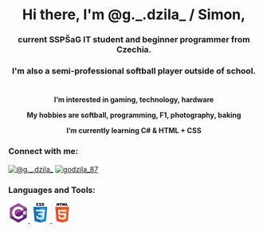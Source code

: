 <h1 align="center">Hi there, I'm @g._.dzila_ / Simon,</h1>
<h3 align="center">current SSPŠaG IT student and beginner programmer from Czechia. </h3>
<h3 align="center"> I'm also a semi-professional softball player outside of school. </h3>

<h1 ></h1>

<h4 style="text-align:center; margin-left:-20;">
  
I’m interested in **gaming, technology, hardware**

My hobbies are **softball, programming, F1, photography, baking**

I’m currently learning **C# & HTML + CSS**
  
</h4>
<h3 align="left">Connect with me:</h3>
<p align="left">
<a href="https://instagram.com/@g._.dzila_" target="blank"><img align="center" src="https://raw.githubusercontent.com/rahuldkjain/github-profile-readme-generator/master/src/images/icons/Social/instagram.svg" alt="@g._.dzila_" height="30" width="40" /></a>
<a href="https://discord.gg/godzila_87" target="blank"><img align="center" src="https://raw.githubusercontent.com/rahuldkjain/github-profile-readme-generator/master/src/images/icons/Social/discord.svg" alt="godzila_87" height="30" width="40" /></a>
</p> 



<h3 align="left">Languages and Tools:</h3>
<p align="left"> <a href="https://www.w3schools.com/cs/" target="_blank" rel="noreferrer"> <img src="https://raw.githubusercontent.com/devicons/devicon/master/icons/csharp/csharp-original.svg" alt="csharp" width="40" height="40"/> </a> <a href="https://www.w3schools.com/css/" target="_blank" rel="noreferrer"> <img src="https://raw.githubusercontent.com/devicons/devicon/master/icons/css3/css3-original-wordmark.svg" alt="css3" width="40" height="40"/> </a> <a href="https://www.w3.org/html/" target="_blank" rel="noreferrer"> <img src="https://raw.githubusercontent.com/devicons/devicon/master/icons/html5/html5-original-wordmark.svg" alt="html5" width="40" height="40"/> </a> </p>


<!--
**GodziLa87/GodziLa87** is a ✨ _special_ ✨ repository because its `README.md` (this file) appears on your GitHub profile.

Here are some ideas to get you started:

- 🔭 I’m currently working on ...
- 🌱 I’m currently learning ...
- 👯 I’m looking to collaborate on ...
- 🤔 I’m looking for help with ...
- 💬 Ask me about ...
- 📫 How to reach me: ...
- 😄 Pronouns: ...
- ⚡ Fun fact: ...
-->
